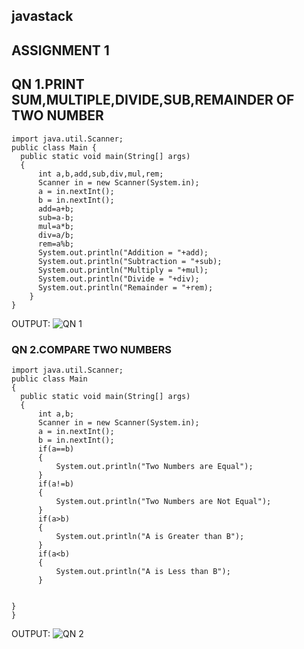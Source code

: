 ## javastack
## ASSIGNMENT 1
## QN 1.PRINT SUM,MULTIPLE,DIVIDE,SUB,REMAINDER OF TWO NUMBER
  ```
  import java.util.Scanner;
public class Main {
    public static void main(String[] args)
    {
        int a,b,add,sub,div,mul,rem;
        Scanner in = new Scanner(System.in);
        a = in.nextInt();
        b = in.nextInt();
        add=a+b;
        sub=a-b;
        mul=a*b;
        div=a/b;
        rem=a%b;
        System.out.println("Addition = "+add);
        System.out.println("Subtraction = "+sub);
        System.out.println("Multiply = "+mul);
        System.out.println("Divide = "+div);
        System.out.println("Remainder = "+rem);
    }
}
```
OUTPUT:
![QN 1](https://user-images.githubusercontent.com/123354092/224596507-9e0b1047-ffaa-4f17-96f3-fec47293cc26.PNG)

### QN 2.COMPARE TWO NUMBERS
  ```
  import java.util.Scanner;
public class Main 
{
    public static void main(String[] args)
    {
        int a,b;
        Scanner in = new Scanner(System.in);
        a = in.nextInt();
        b = in.nextInt();
        if(a==b)
        {
            System.out.println("Two Numbers are Equal");
        }
        if(a!=b)
        {
            System.out.println("Two Numbers are Not Equal");
        }
        if(a>b)
        {
            System.out.println("A is Greater than B");
        }
        if(a<b)
        {
            System.out.println("A is Less than B");
        }
        

}
}
 ```
OUTPUT:
![QN 2](https://user-images.githubusercontent.com/123354092/224597040-f6f05392-7c83-45d4-a6bc-4bce08cbac7f.PNG)



